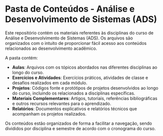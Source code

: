 # Pasta de Conteúdos - Análise e Desenvolvimento de Sistemas (ADS)

Este repositório contém os materiais referentes às disciplinas do curso de Análise e Desenvolvimento de Sistemas (ADS). Os arquivos são organizados com o intuito de proporcionar fácil acesso aos conteúdos relacionados ao desenvolvimento acadêmico. 

A pasta contém:

- **Aulas**: Arquivos com os tópicos abordados nas diferentes disciplinas ao longo do curso.
- **Exercícios e Atividades**: Exercícios práticos, atividades de classe e desafios realizados em cada módulo.
- **Projetos**: Códigos fonte e protótipos de projetos desenvolvidos ao longo do curso, incluindo os relacionados a disciplinas específicas.
- **Materiais Complementares**: Artigos, tutoriais, referências bibliográficas e outros recursos relevantes para o aprendizado.
- **Relatórios**: Documentos explicativos e relatórios técnicos que acompanham os projetos realizados.

Os conteúdos estão organizados de forma a facilitar a navegação, sendo divididos por disciplina e semestre de acordo com o cronograma do curso.
